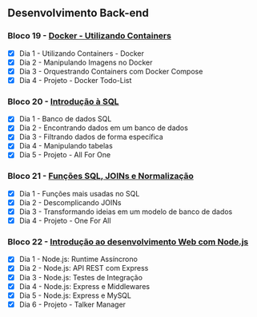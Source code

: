 ## Desenvolvimento Back-end
### Bloco 19 - [Docker - Utilizando Containers](https://github.com/ImVictorM/Exercicios-Trybe/tree/main/Modulo%203%20-%20Desenvolvimento%20Back-end/Bloco%2019%20-%20Docker%20-%20Utilizando%20containers)
- [x] Dia 1 - Utilizando Containers - Docker
- [x] Dia 2 - Manipulando Imagens no Docker
- [x] Dia 3 - Orquestrando Containers com Docker Compose
- [x] Dia 4 - Projeto - Docker Todo-List

### Bloco 20 - [Introdução à SQL](https://github.com/ImVictorM/Exercicios-Trybe/tree/main/Modulo%203%20-%20Desenvolvimento%20Back-end/Bloco%2020%20-%20Introducao%20a%20SQL)
- [x] Dia 1 - Banco de dados SQL
- [x] Dia 2 - Encontrando dados em um banco de dados
- [x] Dia 3 - Filtrando dados de forma específica
- [x] Dia 4 - Manipulando tabelas
- [x] Dia 5 - Projeto - All For One

### Bloco 21 - [Funções SQL, JOINs e Normalização](https://github.com/ImVictorM/Exercicios-Trybe/tree/main/Modulo%203%20-%20Desenvolvimento%20Back-end/Bloco%2021%20-%20Funcoes%20SQL%2C%20JOINs%20e%20Normalizacao)
- [x] Dia 1 - Funções mais usadas no SQL
- [x] Dia 2 - Descomplicando JOINs
- [x] Dia 3 - Transformando ideias em um modelo de banco de dados
- [x] Dia 4 - Projeto - One For All

### Bloco 22 - [Introdução ao desenvolvimento Web com Node.js](https://github.com/ImVictorM/Exercicios-Trybe/tree/main/Modulo%203%20-%20Desenvolvimento%20Back-end/Bloco%2022%20-%20Introdu%C3%A7%C3%A3o%20ao%20desenvolvimento%20Web%20com%20Node.js)
- [x] Dia 1 - Node.js: Runtime Assíncrono
- [x] Dia 2 - Node.js: API REST com Express
- [x] Dia 3 - Node.js: Testes de Integração
- [x] Dia 4 - Node.js: Express e Middlewares
- [x] Dia 5 - Node.js: Express e MySQL
- [x] Dia 6 - Projeto - Talker Manager

